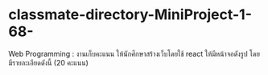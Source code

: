 # classmate-directory-MiniProject-1-68-
Web Programming : งานเก็บคะแนน ให้นักศึกษาสร้างเว็บโดยใช้ react ให้มีหน้าจอดังรูป โดยมีรายละเอียดดังนี้ (20 คะแนน)
